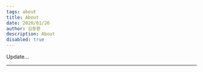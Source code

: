 ```yaml
---
tags: about
title: About
date: 2020/01/26
author: 김동환
description: About
disabled: true
---
```

Update...

---